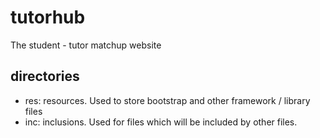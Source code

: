 # tutorhub
The student - tutor matchup website

## directories
- res: resources. Used to store bootstrap and other framework / library files
- inc: inclusions. Used for files which will be included by other files.
